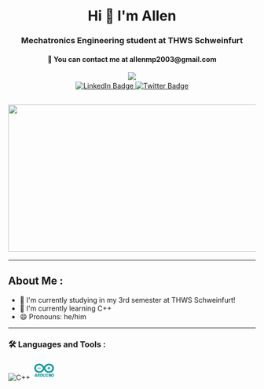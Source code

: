 
<div id="header" align="center">
  <h1> Hi 👋 I'm Allen </h1>
  <h3>Mechatronics Engineering student at THWS Schweinfurt</h3>
  <h4>📩 You can contact me at allenmp2003@gmail.com</h4>
  <img src="https://media.giphy.com/media/UoLt6Tm8wlSnWGfSFs/giphy.gif" width="100"/>
  <div id="badges">
  <a href="https://www.linkedin.com/in/allenp3/">
    <img src="https://img.shields.io/badge/LinkedIn-blue?style=for-the-badge&logo=linkedin&logoColor=white" alt="LinkedIn Badge"/>
  </a>
  <a href="https://twitter.com/e_escalade">
    <img src="https://img.shields.io/badge/Twitter-blue?style=for-the-badge&logo=twitter&logoColor=white" alt="Twitter Badge"/>
  </a>       
</div>
</div>


## <div>
<div align="center">
  <img src="https://media.giphy.com/media/Y4ak9Ki2GZCbJxAnJD/giphy.gif" width="600" height="300"/>
</div></div>

---

## About Me :
<!---
AllenP3/AllenP3 is a ✨ special ✨ repository because its `README.md` (this file) appears on your GitHub profile.
You can click the Preview link to take a look at your changes.
--->


<p></p>

- 🔭 I'm currently studying in my 3rd semester at THWS Schweinfurt!
- 🌱 I'm currently learning C++
- 😄 Pronouns: he/him

---

### :hammer_and_wrench: Languages and Tools :
<div>
  <img src="https://github.com/isocpp/logos/blob/master/cpp_logo.svg" title="C++" alt="C++" width="40" height="40"/>&nbsp;
  <img src="https://github.com/devicons/devicon/blob/master/icons/arduino/arduino-original-wordmark.svg" title="Arduino" alt="Arduino" width="40" height="40"/>
  </div>
